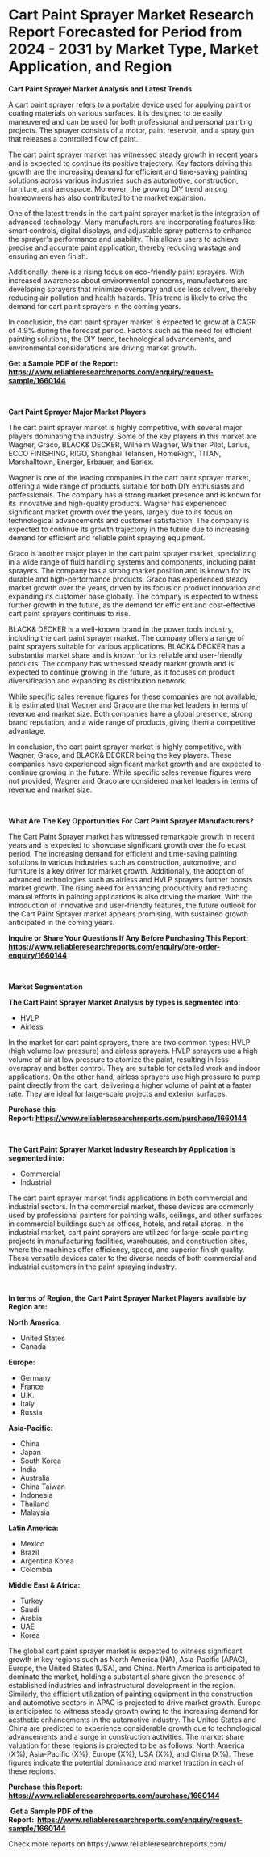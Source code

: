 <p><h1>Cart Paint Sprayer Market Research Report Forecasted for Period from 2024 -  2031 by Market Type, Market Application, and Region</h1></p><p><strong>Cart Paint Sprayer Market Analysis and Latest Trends</strong></p>
<p><p>A cart paint sprayer refers to a portable device used for applying paint or coating materials on various surfaces. It is designed to be easily maneuvered and can be used for both professional and personal painting projects. The sprayer consists of a motor, paint reservoir, and a spray gun that releases a controlled flow of paint.</p><p>The cart paint sprayer market has witnessed steady growth in recent years and is expected to continue its positive trajectory. Key factors driving this growth are the increasing demand for efficient and time-saving painting solutions across various industries such as automotive, construction, furniture, and aerospace. Moreover, the growing DIY trend among homeowners has also contributed to the market expansion.</p><p>One of the latest trends in the cart paint sprayer market is the integration of advanced technology. Many manufacturers are incorporating features like smart controls, digital displays, and adjustable spray patterns to enhance the sprayer's performance and usability. This allows users to achieve precise and accurate paint application, thereby reducing wastage and ensuring an even finish.</p><p>Additionally, there is a rising focus on eco-friendly paint sprayers. With increased awareness about environmental concerns, manufacturers are developing sprayers that minimize overspray and use less solvent, thereby reducing air pollution and health hazards. This trend is likely to drive the demand for cart paint sprayers in the coming years.</p><p>In conclusion, the cart paint sprayer market is expected to grow at a CAGR of 4.9% during the forecast period. Factors such as the need for efficient painting solutions, the DIY trend, technological advancements, and environmental considerations are driving market growth.</p></p>
<p><strong>Get a Sample PDF of the Report:&nbsp; <a href="https://www.reliableresearchreports.com/enquiry/request-sample/1660144">https://www.reliableresearchreports.com/enquiry/request-sample/1660144</a></strong></p>
<p>&nbsp;</p>
<p><strong>Cart Paint Sprayer Major Market Players</strong></p>
<p><p>The cart paint sprayer market is highly competitive, with several major players dominating the industry. Some of the key players in this market are Wagner, Graco, BLACK& DECKER, Wilhelm Wagner, Walther Pilot, Larius, ECCO FINISHING, RIGO, Shanghai Telansen, HomeRight, TITAN, Marshalltown, Energer, Erbauer, and Earlex.</p><p>Wagner is one of the leading companies in the cart paint sprayer market, offering a wide range of products suitable for both DIY enthusiasts and professionals. The company has a strong market presence and is known for its innovative and high-quality products. Wagner has experienced significant market growth over the years, largely due to its focus on technological advancements and customer satisfaction. The company is expected to continue its growth trajectory in the future due to increasing demand for efficient and reliable paint spraying equipment.</p><p>Graco is another major player in the cart paint sprayer market, specializing in a wide range of fluid handling systems and components, including paint sprayers. The company has a strong market position and is known for its durable and high-performance products. Graco has experienced steady market growth over the years, driven by its focus on product innovation and expanding its customer base globally. The company is expected to witness further growth in the future, as the demand for efficient and cost-effective cart paint sprayers continues to rise.</p><p>BLACK& DECKER is a well-known brand in the power tools industry, including the cart paint sprayer market. The company offers a range of paint sprayers suitable for various applications. BLACK& DECKER has a substantial market share and is known for its reliable and user-friendly products. The company has witnessed steady market growth and is expected to continue growing in the future, as it focuses on product diversification and expanding its distribution network.</p><p>While specific sales revenue figures for these companies are not available, it is estimated that Wagner and Graco are the market leaders in terms of revenue and market size. Both companies have a global presence, strong brand reputation, and a wide range of products, giving them a competitive advantage.</p><p>In conclusion, the cart paint sprayer market is highly competitive, with Wagner, Graco, and BLACK& DECKER being the key players. These companies have experienced significant market growth and are expected to continue growing in the future. While specific sales revenue figures were not provided, Wagner and Graco are considered market leaders in terms of revenue and market size.</p></p>
<p>&nbsp;</p>
<p><strong>What Are The Key Opportunities For Cart Paint Sprayer Manufacturers?</strong></p>
<p><p>The Cart Paint Sprayer market has witnessed remarkable growth in recent years and is expected to showcase significant growth over the forecast period. The increasing demand for efficient and time-saving painting solutions in various industries such as construction, automotive, and furniture is a key driver for market growth. Additionally, the adoption of advanced technologies such as airless and HVLP sprayers further boosts market growth. The rising need for enhancing productivity and reducing manual efforts in painting applications is also driving the market. With the introduction of innovative and user-friendly features, the future outlook for the Cart Paint Sprayer market appears promising, with sustained growth anticipated in the coming years.</p></p>
<p><strong>Inquire or Share Your Questions If Any Before Purchasing This Report: <a href="https://www.reliableresearchreports.com/enquiry/pre-order-enquiry/1660144">https://www.reliableresearchreports.com/enquiry/pre-order-enquiry/1660144</a></strong></p>
<p>&nbsp;</p>
<p><strong>Market Segmentation</strong></p>
<p><strong>The Cart Paint Sprayer Market Analysis by types is segmented into:</strong></p>
<p><ul><li>HVLP</li><li>Airless</li></ul></p>
<p><p>In the market for cart paint sprayers, there are two common types: HVLP (high volume low pressure) and airless sprayers. HVLP sprayers use a high volume of air at low pressure to atomize the paint, resulting in less overspray and better control. They are suitable for detailed work and indoor applications. On the other hand, airless sprayers use high pressure to pump paint directly from the cart, delivering a higher volume of paint at a faster rate. They are ideal for large-scale projects and exterior surfaces.</p></p>
<p><strong>Purchase this Report:&nbsp;<a href="https://www.reliableresearchreports.com/purchase/1660144">https://www.reliableresearchreports.com/purchase/1660144</a></strong></p>
<p>&nbsp;</p>
<p><strong>The Cart Paint Sprayer Market Industry Research by Application is segmented into:</strong></p>
<p><ul><li>Commercial</li><li>Industrial</li></ul></p>
<p><p>The cart paint sprayer market finds applications in both commercial and industrial sectors. In the commercial market, these devices are commonly used by professional painters for painting walls, ceilings, and other surfaces in commercial buildings such as offices, hotels, and retail stores. In the industrial market, cart paint sprayers are utilized for large-scale painting projects in manufacturing facilities, warehouses, and construction sites, where the machines offer efficiency, speed, and superior finish quality. These versatile devices cater to the diverse needs of both commercial and industrial customers in the paint spraying industry.</p></p>
<p>&nbsp;</p>
<p><strong>In terms of Region, the Cart Paint Sprayer Market Players available by Region are:</strong></p>
<p>
    <p> <strong> North America: </strong>
        <ul>
            <li>United States</li>
            <li>Canada</li>
        </ul>
        </p> 
    <p> <strong> Europe: </strong>
        <ul>
            <li>Germany</li>
            <li>France</li>
            <li>U.K.</li>
            <li>Italy</li>
            <li>Russia</li>
        </ul>
        </p> 
    <p> <strong> Asia-Pacific: </strong>
        <ul>
            <li>China</li>
            <li>Japan</li>
            <li>South Korea</li>
            <li>India</li>
            <li>Australia</li>
            <li>China Taiwan</li>
            <li>Indonesia</li>
            <li>Thailand</li>
            <li>Malaysia</li>
        </ul>
        </p> 
    <p> <strong> Latin America: </strong>
        <ul>
            <li>Mexico</li>
            <li>Brazil</li>
            <li>Argentina Korea</li>
            <li>Colombia</li>
        </ul>
        </p> 
    <p> <strong> Middle East & Africa: </strong>
        <ul>
            <li>Turkey</li>
            <li>Saudi</li>
            <li>Arabia</li>
            <li>UAE</li>
            <li>Korea</li>
        </ul>
    </p>
    </p>
<p><p>The global cart paint sprayer market is expected to witness significant growth in key regions such as North America (NA), Asia-Pacific (APAC), Europe, the United States (USA), and China. North America is anticipated to dominate the market, holding a substantial share given the presence of established industries and infrastructural development in the region. Similarly, the efficient utilization of painting equipment in the construction and automotive sectors in APAC is projected to drive market growth. Europe is anticipated to witness steady growth owing to the increasing demand for aesthetic enhancements in the automotive industry. The United States and China are predicted to experience considerable growth due to technological advancements and a surge in construction activities. The market share valuation for these regions is projected to be as follows: North America (X%), Asia-Pacific (X%), Europe (X%), USA (X%), and China (X%). These figures indicate the potential dominance and market traction in each of these regions.</p></p>
<p><strong>Purchase this Report: <a href="https://www.reliableresearchreports.com/purchase/1660144">https://www.reliableresearchreports.com/purchase/1660144</a></strong></p>
<p>&nbsp;<strong>Get a Sample PDF of the Report:&nbsp;&nbsp;<a href="https://www.reliableresearchreports.com/enquiry/request-sample/1660144">https://www.reliableresearchreports.com/enquiry/request-sample/1660144</a></strong></p>
<p><strong></strong></p>
<p>Check more reports on https://www.reliableresearchreports.com/</p>